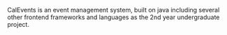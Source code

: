CalEvents is an event management system, built on java including several other frontend frameworks and languages as the 2nd year undergraduate project.
